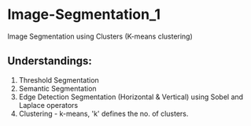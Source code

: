 # Image-Segmentation_1

Image Segmentation using Clusters (K-means clustering)

## Understandings: 
1. Threshold Segmentation 
2. Semantic Segmentation 
3. Edge Detection Segmentation (Horizontal & Vertical) using Sobel and Laplace operators
4. Clustering - k-means, 'k' defines the no. of clusters.

